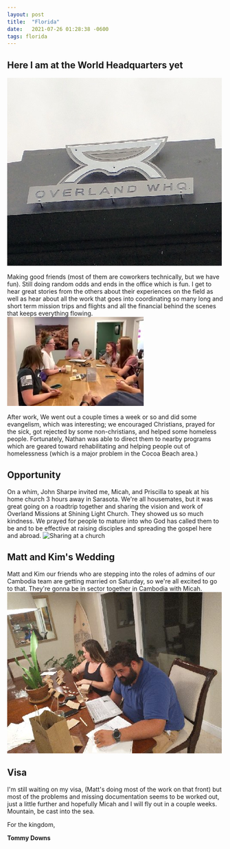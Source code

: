 ```yaml
---
layout: post
title:  "Florida"
date:   2021-07-26 01:28:38 -0600
tags: florida
---
```

## Here I am at the World Headquarters yet
![Overland Missions World Headquarters](/assets/pics/whq.jpg)

Making good friends (most of them are coworkers technically, but we have fun). Still doing random odds and ends in the office which is fun. I get to hear great stories from the others about their experiences on the field as well as hear about all the work that goes into coordinating so many long and short term mission trips and flights and all the financial behind the scenes that keeps everything flowing.
![People that keep the world spinning](/assets/pics/whqtable.jpg)

After work, We went out a couple times a week or so and did some evangelism, which was interesting; we encouraged Christians, prayed for the sick, got rejected by some non-christians, and helped some homeless people. Fortunately, Nathan was able to direct them to nearby programs which are geared toward rehabilitating and helping people out of homelessness (which is a major problem in the Cocoa Beach area.)

## Opportunity
On a whim, John Sharpe invited me, Micah, and Priscilla to speak at his home church 3 hours away in Sarasota. We're all housemates, but it was great going on a roadtrip together and sharing the vision and work of Overland Missions at Shining Light Church. They showed us so much kindness. We prayed for people to mature into who God has called them to be and to be effective at raising disciples and spreading the gospel here and abroad.
![Sharing at a church](/assets/pics/shiningpanel.jpg)

## Matt and Kim's Wedding
Matt and Kim our friends who are stepping into the roles of admins of our Cambodia team are getting married on Saturday, so we're all excited to go to that. They're gonna be in sector together in Cambodia with Micah.
![Matt & Kim](/assets/pics/mattkim.jpg)

## Visa
I'm still waiting on my visa, (Matt's doing most of the work on that front) but most of the problems and missing documentation seems to be worked out, just a little further and hopefully Micah and I will fly out in a couple weeks. Mountain, be cast into the sea.

For the kingdom,

**Tommy Downs**
